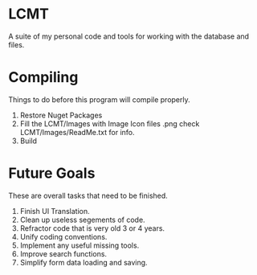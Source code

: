 # LCMT
A suite of my personal code and tools for working with the database and files.

# Compiling
Things to do before this program will compile properly.

1. Restore Nuget Packages
2. Fill the LCMT/Images with Image Icon files .png check LCMT/Images/ReadMe.txt for info.
3. Build

# Future Goals
These are overall tasks that need to be finished.

1. Finish UI Translation.
2. Clean up useless segements of code.
3. Refractor code that is very old 3 or 4 years.
4. Unify coding conventions.
5. Implement any useful missing tools.
6. Improve search functions.
7. Simplify form data loading and saving.